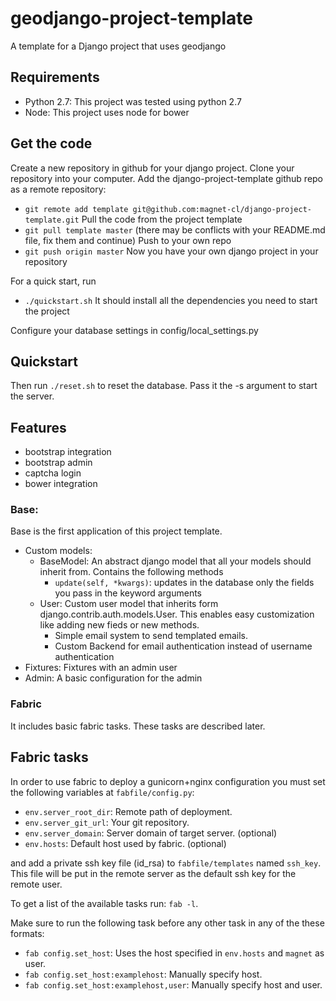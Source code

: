 # geodjango-project-template

A template for a Django project that uses geodjango

## Requirements
* Python 2.7: This project was tested using python 2.7
* Node: This project uses node for bower

## Get the code
Create a new repository in github for your django project.
Clone your repository into your computer.
Add the django-project-template github repo as a remote repository:
* `git remote add template
  git@github.com:magnet-cl/django-project-template.git`
Pull the code from the project template
* `git pull template master` (there may be conflicts with your README.md file,
  fix them and continue)
Push to your own repo
* `git push origin master`
Now you have your own django project in your repository

For a quick start, run 
* `./quickstart.sh`
It should install all the dependencies you need to start the project

Configure your database settings in config/local_settings.py

## Quickstart
Then run `./reset.sh` to reset the database. Pass it the -s argument to start
the server.

## Features

* bootstrap integration
* bootstrap admin
* captcha login
* bower integration

### Base: 
Base is the first application of this project template.

* Custom models:
    * BaseModel: An abstract django model that all your models should inherit
      from. Contains the following methods
       * `update(self, *kwargs)`: updates in the database only the fields you
         pass in the keyword arguments
    * User: Custom user model that inherits form
      django.contrib.auth.models.User. This enables easy customization like
      adding new fieds or new methods. 
       * Simple email system to send templated emails.
       * Custom Backend for email authentication instead of username
         authentication
* Fixtures: Fixtures with an admin user
* Admin: A basic configuration for the admin

### Fabric
It includes basic fabric tasks. These tasks are described later.

## Fabric tasks

In order to use fabric to deploy a gunicorn+nginx configuration you must set
the following variables at `fabfile/config.py`:
* `env.server_root_dir`: Remote path of deployment.
* `env.server_git_url`: Your git repository.
* `env.server_domain`: Server domain of target server. (optional)
* `env.hosts`: Default host used by fabric. (optional)

and add a private ssh key file (id_rsa) to `fabfile/templates` named
`ssh_key`. This file will be put in the remote server as the default ssh key
for the remote user.

To get a list of the available tasks run: `fab -l`. 

Make sure to run the following task before any other task in any of the these
formats:
* `fab config.set_host`: Uses the host specified in `env.hosts` and `magnet`
  as user.
* `fab config.set_host:examplehost`: Manually specify host.
* `fab config.set_host:examplehost,user`: Manually specify host and user.
